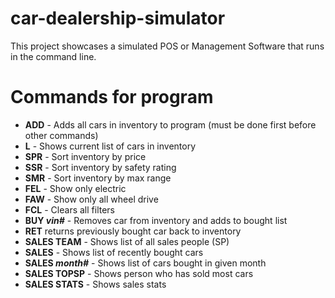 # car-dealership-simulator

This project showcases a simulated POS or Management Software that runs in the command line.

# Commands for program

* **ADD** - Adds all cars in inventory to program (must be done first before other commands)
* **L** - Shows current list of cars in inventory
* **SPR** - Sort inventory by price
* **SSR** - Sort inventory by safety rating
* **SMR** - Sort inventory by max range
* **FEL** - Show only electric
* **FAW** - Show only all wheel drive
* **FCL** - Clears all filters
* **BUY *vin#*** - Removes car from inventory and adds to bought list
* **RET** returns previously bought car back to inventory
* **SALES TEAM** - Shows list of all sales people (SP)
* **SALES** - Shows list of recently bought cars
* **SALES *month#*** - Shows list of cars bought in given month
* **SALES TOPSP** - Shows person who has sold most cars
* **SALES STATS** - Shows sales stats
